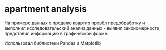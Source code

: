 # apartment analysis

На примере данных о продаже квартир провёл предобработку и выполнил исследовательский анализ данных - выявил закономерности, представил информацию в графической форме.

Использовал библиотеки Pandas и Matplotlib


